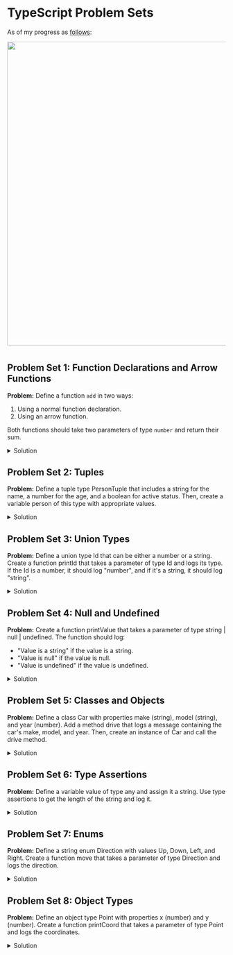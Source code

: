 # TypeScript Problem Sets
As of my progress as [follows](https://roadmap.sh/typescript):

<img src = "https://github.com/idosumit/programming-notes/assets/104295716/e305a414-dd7c-44a5-bb19-46171cf7a401" width = '700'>

#

## Problem Set 1: Function Declarations and Arrow Functions

**Problem:**
Define a function `add` in two ways:
1. Using a normal function declaration.
2. Using an arrow function.

Both functions should take two parameters of type `number` and return their sum.

<details>
<summary>Solution</summary>

```typescript
// Normal function declaration
function add(a: number, b: number): number {
    return a + b;
}

// Arrow function
const add = (a: number, b: number): number => {
    return a + b;
}
```
</details>

## Problem Set 2: Tuples
**Problem:**
Define a tuple type PersonTuple that includes a string for the name, a number for the age, and a boolean for active status. Then, create a variable person of this type with appropriate values.

<details>
<summary>Solution</summary>

```typescript
// Tuple type definition
type PersonTuple = [string, number, boolean];

// Creating a tuple variable
let person: PersonTuple = ["John Doe", 30, true];
```
</details>

## Problem Set 3: Union Types
**Problem:**
Define a union type Id that can be either a number or a string. Create a function printId that takes a parameter of type Id and logs its type. If the Id is a number, it should log "number", and if it's a string, it should log "string".

<details>
<summary>Solution</summary>
  
```typescript
type Id = number | string;

function printId(id: Id): void {
    if (typeof id === "number") {
        console.log("number");
    } else {
        console.log("string");
    }
}

// Example usage
printId(42);       // Output: number
printId("abc123"); // Output: string
```
</details>

## Problem Set 4: Null and Undefined
**Problem:**
Create a function printValue that takes a parameter of type string | null | undefined. The function should log:

- "Value is a string" if the value is a string.
- "Value is null" if the value is null.
- "Value is undefined" if the value is undefined.

<details>
<summary>Solution</summary>
  
```typescript
function printValue(value: string | null | undefined): void {
    if (value === null) {
        console.log("Value is null");
    } else if (value is undefined) {
        console.log("Value is undefined");
    } else {
        console.log("Value is a string");
    }
}

// Example usage
printValue("Hello"); // Output: Value is a string
printValue(null);    // Output: Value is null
printValue(undefined); // Output: Value is undefined
```
</details>

## Problem Set 5: Classes and Objects
**Problem:**
Define a class Car with properties make (string), model (string), and year (number). Add a method drive that logs a message containing the car's make, model, and year. Then, create an instance of Car and call the drive method.

<details>
<summary>Solution</summary>

```typescript
class Car {
    make: string;
    model: string;
    year: number;

    constructor(make: string, model: string, year: number) {
        this.make = make;
        this.model = model;
        this.year = year;
    }

    drive(): void {
        console.log(`Driving a ${this.year} ${this.make} ${this.model}`);
    }
}

// Creating an instance
const myCar = new Car("Toyota", "Corolla", 2020);
myCar.drive(); // Output: Driving a 2020 Toyota Corolla
```
</details>

## Problem Set 6: Type Assertions
**Problem:**
Define a variable value of type any and assign it a string. Use type assertions to get the length of the string and log it.

<details>
<summary>Solution</summary>

```typescript
let value: any = "This is a string";
let strLength: number = (value as string).length;
console.log(strLength); // Output: 16

// Or using angle-bracket syntax
let strLengthAlt: number = (<string>value).length;
console.log(strLengthAlt); // Output: 16
```
</details>

## Problem Set 7: Enums
**Problem:**
Define a string enum Direction with values Up, Down, Left, and Right. Create a function move that takes a parameter of type Direction and logs the direction.

<details>
<summary>Solution</summary>

```typescript
enum Direction {
    Up = "UP",
    Down = "DOWN",
    Left = "LEFT",
    Right = "RIGHT"
}

function move(direction: Direction): void {
    console.log(`Moving ${direction}`);
}

// Example usage
move(Direction.Up);    // Output: Moving UP
move(Direction.Down);  // Output: Moving DOWN
move(Direction.Left);  // Output: Moving LEFT
move(Direction.Right); // Output: Moving RIGHT
```
</details>

## Problem Set 8: Object Types
**Problem:**
Define an object type Point with properties x (number) and y (number). Create a function printCoord that takes a parameter of type Point and logs the coordinates.

<details>
<summary>Solution</summary>

```typescript
type Point = {
    x: number;
    y: number;
};

function printCoord(pt: Point): void {
    console.log("The coordinate's x value is " + pt.x);
    console.log("The coordinate's y value is " + pt.y);
}

// Example usage
printCoord({ x: 3, y: 7 }); // Output: The coordinate's x value is 3
                           //         The coordinate's y value is 7
```
</details>
